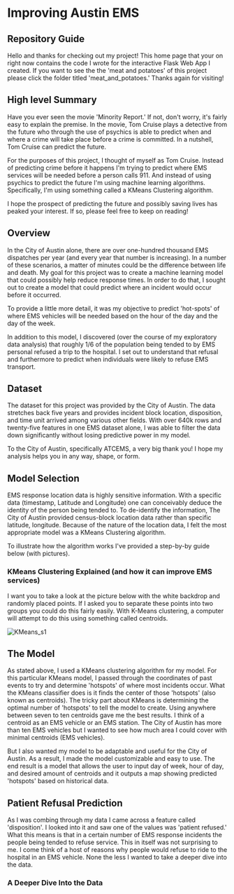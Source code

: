 # Improving Austin EMS

## Repository Guide

Hello and thanks for checking out my project! This home page that your on right now contains the code I wrote for the
interactive Flask Web App I created. If you want to see the the 'meat and potatoes' of this project please click the
folder titled 'meat_and_potatoes.' Thanks again for visiting!

## High level Summary

Have you ever seen the movie 'Minority Report.' If not, don't worry, it's fairly easy to explain the premise. In the
movie, Tom Cruise plays a detective from the future who through the use of psychics is able to predict when and where
a crime will take place before a crime is committed. In a nutshell, Tom Cruise can predict the future.

For the purposes of this project, I thought of myself as Tom Cruise. Instead of predicting crime before it happens I'm
trying to predict where EMS services will be needed before a person calls 911. And instead of using psychics to predict
the future I'm using machine learning algorithms. Specifically, I'm using something called a KMeans Clustering algorithm.

I hope the prospect of predicting the future and possibly saving lives has peaked your interest. If so, please feel free
to keep on reading!


## Overview

In the City of Austin alone, there are over one-hundred thousand EMS dispatches per year (and every year that number is
increasing). In a number of these scenarios, a matter of minutes could be the difference between life and death.
My goal for this project was to create a machine learning model that could possibly help reduce response times. In order
to do that, I sought out to create a model that could predict where an incident would occur before it occurred.

To provide a little more detail, it was my objective to predict 'hot-spots' of where EMS vehicles will be needed based
on the hour of the day and the day of the week.

In addition to this model, I discovered (over the course of my exploratory data analysis) that roughly 1/6 of the
population being tended to by EMS personal refused a trip to the hospital. I set out to understand that refusal and
furthermore to predict when individuals were likely to refuse EMS transport.


## Dataset

The dataset for this project was provided by the City of Austin. The data stretches back five years and provides
incident block location, disposition, and time unit arrived among various other fields. With over 640k
rows and twenty-five features in one EMS dataset alone, I was able to filter the data down significantly without losing
predictive power in my model.

To the City of Austin, specifically ATCEMS, a very big thank you! I hope my analysis helps you in any way, shape, or
form.


## Model Selection

EMS response location data is highly sensitive information. With a specific data (timestamp, Latitude and Longitude) one
can conceivably deduce the identity of the person being tended to. To de-identify the information, The City of Austin
provided census-block location data rather than specific latitude, longitude. Because of the nature of the location
data, I felt the most appropriate model was a KMeans Clustering algorithm.

To illustrate how the algorithm works I've provided a step-by-by guide below (with pictures).

### KMeans Clustering Explained (and how it can improve EMS services)

I want you to take a look at the picture below with the white backdrop and randomly placed points. If I asked you to
separate these points into two groups you could do this fairly easily. With K-Means clustering, a computer will attempt
to do this using something called centroids.

![KMeans_s1](https://raw.githubusercontent.com/greklo/Improving_Austin_EMS/Images/KMeans_s1.png)









## The Model

As stated above, I used a KMeans clustering algorithm for my model. For this particular KMeans model, I passed through
the coordinates of past events to try and determine 'hotspots' of where most incidents occur. What the KMeans classifier
does is it finds the center of those 'hotspots' (also known as centroids). The tricky part about KMeans is determining
the optimal number of 'hotspots' to tell the model to create. Using anywhere between seven to ten centroids gave me the
best results. I think of a centroid as an EMS vehicle or an EMS station. The City of Austin has more than ten EMS
vehicles but I wanted to see how much area I could cover with minimal centroids (EMS vehicles).

But I also wanted my model to be adaptable and useful for the City of Austin. As a result, I made the model customizable
and easy to use. The end result is a model that allows the user to input day of week, hour of day, and desired amount of
centroids and it outputs a map showing predicted 'hotspots' based on historical data.



## Patient Refusal Prediction

As I was combing through my data I came across a feature called 'disposition'. I looked into it and saw one of the
values was 'patient refused.' What this means is that in a certain number of EMS response incidents the people being
tended to refuse service. This in itself was not surprising to me. I come think of a host of reasons why people would
refuse to ride to the hospital in an EMS vehicle. None the less I wanted to take a deeper dive into the data.

### A Deeper Dive Into the Data




